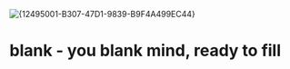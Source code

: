 ![{12495001-B307-47D1-9839-B9F4A499EC44}](https://github.com/user-attachments/assets/b42456f3-b817-4895-b10b-35e25c90ca70)
# blank - you blank mind, ready to fill
